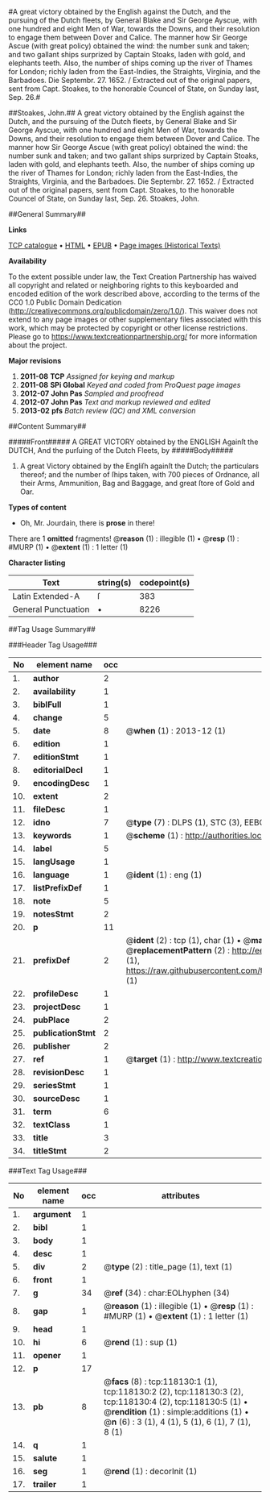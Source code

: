 #A great victory obtained by the English against the Dutch, and the pursuing of the Dutch fleets, by General Blake and Sir George Ayscue, with one hundred and eight Men of War, towards the Downs, and their resolution to engage them between Dover and Calice. The manner how Sir George Ascue (with great policy) obtained the wind: the number sunk and taken; and two gallant ships surprized by Captain Stoaks, laden with gold, and elephants teeth. Also, the number of ships coming up the river of Thames for London; richly laden from the East-Indies, the Straights, Virginia, and the Barbadoes. Die Septembr. 27. 1652. / Extracted out of the original papers, sent from Capt. Stoakes, to the honorable Councel of State, on Sunday last, Sep. 26.#

##Stoakes, John.##
A great victory obtained by the English against the Dutch, and the pursuing of the Dutch fleets, by General Blake and Sir George Ayscue, with one hundred and eight Men of War, towards the Downs, and their resolution to engage them between Dover and Calice. The manner how Sir George Ascue (with great policy) obtained the wind: the number sunk and taken; and two gallant ships surprized by Captain Stoaks, laden with gold, and elephants teeth. Also, the number of ships coming up the river of Thames for London; richly laden from the East-Indies, the Straights, Virginia, and the Barbadoes. Die Septembr. 27. 1652. / Extracted out of the original papers, sent from Capt. Stoakes, to the honorable Councel of State, on Sunday last, Sep. 26.
Stoakes, John.

##General Summary##

**Links**

[TCP catalogue](http://www.ota.ox.ac.uk/tcp/)  • 
[HTML](http://tei.it.ox.ac.uk/tcp/Texts-HTML/free/A93/A93916.html)  • 
[EPUB](http://tei.it.ox.ac.uk/tcp/Texts-EPUB/free/A93/A93916.epub) • 
[Page images (Historical Texts)](https://historicaltexts.jisc.ac.uk/eebo-99865878e)

**Availability**

To the extent possible under law, the Text Creation Partnership has waived all copyright and related or neighboring rights to this keyboarded and encoded edition of the work described above, according to the terms of the CC0 1.0 Public Domain Dedication (http://creativecommons.org/publicdomain/zero/1.0/). This waiver does not extend to any page images or other supplementary files associated with this work, which may be protected by copyright or other license restrictions. Please go to https://www.textcreationpartnership.org/ for more information about the project.

**Major revisions**

1. __2011-08__ __TCP__ *Assigned for keying and markup*
1. __2011-08__ __SPi Global__ *Keyed and coded from ProQuest page images*
1. __2012-07__ __John Pas__ *Sampled and proofread*
1. __2012-07__ __John Pas__ *Text and markup reviewed and edited*
1. __2013-02__ __pfs__ *Batch review (QC) and XML conversion*

##Content Summary##

#####Front#####
A GREAT VICTORY obtained by the ENGLISH Againſt the DUTCH, And the purſuing of the Dutch Fleets, by 
#####Body#####

1. A great Victory obtained by the Engliſh againſt the Dutch; the particulars thereof; and the number of ſhips taken, with 700 pieces of Ordnance, all their Arms, Ammunition, Bag and Baggage, and great ſtore of Gold and Oar.

**Types of content**

  * Oh, Mr. Jourdain, there is **prose** in there!

There are 1 **omitted** fragments! 
 @__reason__ (1) : illegible (1)  •  @__resp__ (1) : #MURP (1)  •  @__extent__ (1) : 1 letter (1)

**Character listing**


|Text|string(s)|codepoint(s)|
|---|---|---|
|Latin Extended-A|ſ|383|
|General Punctuation|•|8226|

##Tag Usage Summary##

###Header Tag Usage###

|No|element name|occ|attributes|
|---|---|---|---|
|1.|__author__|2||
|2.|__availability__|1||
|3.|__biblFull__|1||
|4.|__change__|5||
|5.|__date__|8| @__when__ (1) : 2013-12 (1)|
|6.|__edition__|1||
|7.|__editionStmt__|1||
|8.|__editorialDecl__|1||
|9.|__encodingDesc__|1||
|10.|__extent__|2||
|11.|__fileDesc__|1||
|12.|__idno__|7| @__type__ (7) : DLPS (1), STC (3), EEBO-CITATION (1), PROQUEST (1), VID (1)|
|13.|__keywords__|1| @__scheme__ (1) : http://authorities.loc.gov/ (1)|
|14.|__label__|5||
|15.|__langUsage__|1||
|16.|__language__|1| @__ident__ (1) : eng (1)|
|17.|__listPrefixDef__|1||
|18.|__note__|5||
|19.|__notesStmt__|2||
|20.|__p__|11||
|21.|__prefixDef__|2| @__ident__ (2) : tcp (1), char (1)  •  @__matchPattern__ (2) : ([0-9\-]+):([0-9IVX]+) (1), (.+) (1)  •  @__replacementPattern__ (2) : http://eebo.chadwyck.com/downloadtiff?vid=$1&page=$2 (1), https://raw.githubusercontent.com/textcreationpartnership/Texts/master/tcpchars.xml#$1 (1)|
|22.|__profileDesc__|1||
|23.|__projectDesc__|1||
|24.|__pubPlace__|2||
|25.|__publicationStmt__|2||
|26.|__publisher__|2||
|27.|__ref__|1| @__target__ (1) : http://www.textcreationpartnership.org/docs/. (1)|
|28.|__revisionDesc__|1||
|29.|__seriesStmt__|1||
|30.|__sourceDesc__|1||
|31.|__term__|6||
|32.|__textClass__|1||
|33.|__title__|3||
|34.|__titleStmt__|2||


###Text Tag Usage###

|No|element name|occ|attributes|
|---|---|---|---|
|1.|__argument__|1||
|2.|__bibl__|1||
|3.|__body__|1||
|4.|__desc__|1||
|5.|__div__|2| @__type__ (2) : title_page (1), text (1)|
|6.|__front__|1||
|7.|__g__|34| @__ref__ (34) : char:EOLhyphen (34)|
|8.|__gap__|1| @__reason__ (1) : illegible (1)  •  @__resp__ (1) : #MURP (1)  •  @__extent__ (1) : 1 letter (1)|
|9.|__head__|1||
|10.|__hi__|6| @__rend__ (1) : sup (1)|
|11.|__opener__|1||
|12.|__p__|17||
|13.|__pb__|8| @__facs__ (8) : tcp:118130:1 (1), tcp:118130:2 (2), tcp:118130:3 (2), tcp:118130:4 (2), tcp:118130:5 (1)  •  @__rendition__ (1) : simple:additions (1)  •  @__n__ (6) : 3 (1), 4 (1), 5 (1), 6 (1), 7 (1), 8 (1)|
|14.|__q__|1||
|15.|__salute__|1||
|16.|__seg__|1| @__rend__ (1) : decorInit (1)|
|17.|__trailer__|1||
